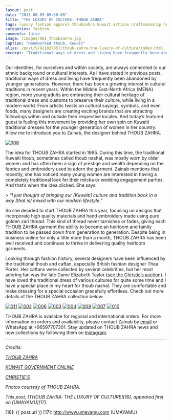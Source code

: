 ```yaml
---
layout: post
date: "2013-08-09 09:30:00"
title: "THE LUXURY OF CULTURE: THOUB ZAHRA"
tags: luxury fashion apparel thoubzahra kuwait artisan craftsmanship heritage tradition culture
categories: fashion
comments: false
image: /images/001_thoubzahra.jpg
caption: "Handworked thoub, Kuwait"
alias: /post/57821027857/thoub-zahra-the-luxury-of-culture/index.html
excerpt: "Traditional ways of dress and living have frequently been abandoned by younger generations. However, there has been a growing interest in cultural traditions in recent years. Within the Middle East-North Africa (MENA) region, more young adults are embracing their cultural heritage of traditional dress and customs to preserve their culture, while living in a modern world. From artistic twists on cultural sayings, symbols, and even foods, many designers are creating exciting brands that are attracting followings within and outside their respective locales."
---
```


Our identities, for ourselves and within society, are always connected to our ethnic background or cultural interests. As I have stated in previous posts, traditional ways of dress and living have frequently been abandoned by younger generations. However, there has been a growing interest in cultural traditions in recent years. Within the Middle East-North Africa (MENA) region, more young adults are embracing their cultural heritage of traditional dress and customs to preserve their culture, while living in a modern world. From artistic twists on cultural sayings, symbols, and even foods, many designers are creating exciting brands that are attracting followings within and outside their respective locales. And today’s featured guest is fueling this movement by providing her own spin on Kuwaiti traditional dresses for the younger generation of women in her country. Allow me to introduce you to Zainab, the designer behind THOUB ZAHRA.

[![008][1]][1]

The idea for THOUB ZAHRA started in 1995. During this time, the traditional Kuwaiti thoub, sometimes called thoub nashal, was mostly worn by older women and has often been a sign of prestige and wealth depending on the fabrics and embroidery used to adorn the garment. Zainab mentions that recently, she has noticed many young women are interested in having a completely traditional look for their milcka or wedding engagement parties. And that’s when the idea clicked. She says:

&gt; _"I just thought of bringing our [Kuwaiti] culture and tradition back in a way [that is] mixed with our modern lifestyle."_

So she decided to start THOUB ZAHRA this year, focusing on designs that incorporate high quality materials and hand embroidery made using pure golden zari thread. This kind of thread never tarnishes or fades, giving each THOUB ZAHRA garment the ability to become an heirloom and family tradition to be passed down from generation to generation. Despite being in business online for only a little more than a month, THOUB ZAHRA has been well received and continues to thrive in delivering quality heirloom garments.

Looking through fashion history, several designers have been influenced by the traditional thoub and caftan, especially British fashion designer Thea Porter. Her caftans were collected by several celebrities, but her most adoring fan was the late Dame Elizabeth Taylor ([see the Christie’s auction][2]). I have loved the traditional dress of various cultures for quite some time and I have a special place in my heart for thoub nashal. They are comfortable and make dressing for a special occasion gracefully effortless. Check out more details of the THOUB ZAHRA collection below:

[![011][3]][3] 
[![002][4]][4] 
[![006][5]][5] 
[![003][6]][6] 
[![004][7]][7] 
[![009][8]][8]
[![007][9]][9] 
[![010][10]][10]

THOUB ZAHRA is available for regional and international orders. For more information on orders and availability, please contact Zainab by [email][11] or WhatsApp at +96597707301. Stay updated on THOUB ZAHRA news and new collections by following them on [Instagram][12].

----

_Credits:_

_[THOUB ZAHRA][13]_

_[KUWAIT GOVERNMENT ONLINE][14]_

_[CHRISTIE’S][15]_

_Photos courtesy of THOUB ZAHRA._

_This post, [THOUB ZAHRA: THE LUXURY OF CULTURE][16], appeared first on [UMAYAMU][17]._

   [1]: /images/008_thoubzahra.jpg
   [2]: http://www.christies.com/lotfinder/textiles-costume/a-thea-porter-caftan-of-cotton-ikat-5502719-details.aspx (Dame Elizabeth Taylor Auction)
   [3]: /images/011_thoubzahra.jpg
   [4]: /images/002_thoubzahra.jpg
   [5]: /images/006_thoubzahra.jpg
   [6]: /images/003_thoubzahra.jpg
   [7]: /images/004_thoubzahra.jpg
   [8]: /images/009_thoubzahra.jpg
   [9]: /images/007_thoubzahra.jpg
   [10]: /images/010_thoubzahra.jpg
   [11]: mailto:zanoooba_89@hotmail.com?subject=Hello%20THOUB%20ZAHRA!&amp;body=I%20saw%20your%20feature%20on%20UMAYAMU%20and%20want%20more%20information%20about%20the%20THOUB%20ZAHRA%20collection.
   [12]: https://instagram.com/thoubzahra (@THOUBZAHRA)
   [13]: https://instagram.com/thoubzahra (THOUB ZAHRA)
   [14]: http://www.e.gov.kw/sites/kgoenglish/portal/pages/visitors/aboutkuwait/cultureandheritage_customsandtraditions.aspx (Kuwait Government Online)
   [15]: http://www.christies.com/lotfinder/textiles-costume/a-thea-porter-caftan-of-cotton-ikat-5502719-details.aspx (CHRISTIE'S: THE COLLECTION OF ELIZABETH TAYLOR)
   [16]: {{ post.url }}
   [17]: http://www.umayamu.com (UMAYAMU)
